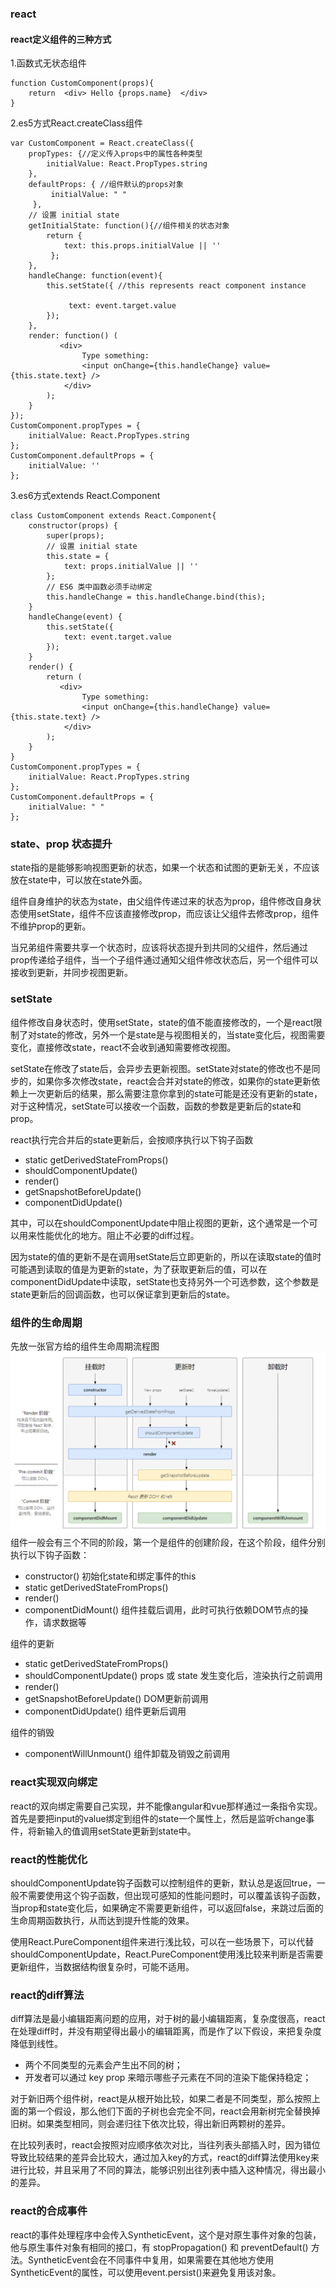 ### react
#### react定义组件的三种方式
1.函数式无状态组件
<pre><code>function CustomComponent(props){
    return 	&lt;div&gt; Hello {props.name}	&lt;/div&gt;
}
</code></pre>
2.es5方式React.createClass组件
<pre><code>var CustomComponent = React.createClass({
    propTypes: {//定义传入props中的属性各种类型        
        initialValue: React.PropTypes.string
    },
    defaultProps: { //组件默认的props对象       
         initialValue: " "
     },
    // 设置 initial state    
    getInitialState: function(){//组件相关的状态对象        
        return {
            text: this.props.initialValue || ''      
         };
    },
    handleChange: function(event){
        this.setState({ //this represents react component instance       
             text: event.target.value
        });
    },
    render: function() (
           &lt;div&gt;
                Type something:
                &lt;input onChange={this.handleChange} value={this.state.text} /&gt;
            &lt;/div&gt;
        );
    }
});
CustomComponent.propTypes = {
    initialValue: React.PropTypes.string
};
CustomComponent.defaultProps = {
    initialValue: ''
};
</code></pre>

3.es6方式extends React.Component
<pre><code>class CustomComponent extends React.Component{
    constructor(props) {
        super(props);
        // 设置 initial state       
        this.state = {
            text: props.initialValue || ''        
        };
        // ES6 类中函数必须手动绑定        
        this.handleChange = this.handleChange.bind(this);
    }
    handleChange(event) {
        this.setState({
            text: event.target.value
        });
    }
    render() {
        return (
           &lt;div&gt;
                Type something:
                &lt;input onChange={this.handleChange} value={this.state.text} /&gt;
            &lt;/div&gt;
        );
    }
}
CustomComponent.propTypes = {
    initialValue: React.PropTypes.string
};
CustomComponent.defaultProps = {
    initialValue: " "
};
</code></pre>

### state、prop 状态提升
state指的是能够影响视图更新的状态，如果一个状态和试图的更新无关，不应该放在state中，可以放在state外面。


组件自身维护的状态为state，由父组件传递过来的状态为prop，组件修改自身状态使用setState，组件不应该直接修改prop，而应该让父组件去修改prop，组件不维护prop的更新。

当兄弟组件需要共享一个状态时，应该将状态提升到共同的父组件，然后通过prop传递给子组件，当一个子组件通过通知父组件修改状态后，另一个组件可以接收到更新，并同步视图更新。

### setState
组件修改自身状态时，使用setState，state的值不能直接修改的，一个是react限制了对state的修改，另外一个是state是与视图相关的，当state变化后，视图需要变化，直接修改state，react不会收到通知需要修改视图。

setState在修改了state后，会异步去更新视图。setState对state的修改也不是同步的，如果你多次修改state，react会合并对state的修改，如果你的state更新依赖上一次更新后的结果，那么需要注意你拿到的state可能是还没有更新的state，对于这种情况，setState可以接收一个函数，函数的参数是更新后的state和prop。

react执行完合并后的state更新后，会按顺序执行以下钩子函数
+ static getDerivedStateFromProps()
+ shouldComponentUpdate()
+ render()
+ getSnapshotBeforeUpdate()
+ componentDidUpdate()

其中，可以在shouldComponentUpdate中阻止视图的更新，这个通常是一个可以用来性能优化的地方。阻止不必要的diff过程。

因为state的值的更新不是在调用setState后立即更新的，所以在读取state的值时可能遇到读取的值是为更新的state，为了获取更新后的值，可以在componentDidUpdate中读取，setState也支持另外一个可选参数，这个参数是state更新后的回调函数，也可以保证拿到更新后的state。

### 组件的生命周期
先放一张官方给的组件生命周期流程图
![react组件生命周期](../assert/img/react_hooks.png)
组件一般会有三个不同的阶段，第一个是组件的创建阶段，在这个阶段，组件分别执行以下钩子函数：
+ constructor() 初始化state和绑定事件的this
+ static getDerivedStateFromProps()
+ render()
+ componentDidMount()   组件挂载后调用，此时可执行依赖DOM节点的操作，请求数据等


组件的更新
+ static getDerivedStateFromProps()
+ shouldComponentUpdate()   props 或 state 发生变化后，渲染执行之前调用
+ render()
+ getSnapshotBeforeUpdate() DOM更新前调用
+ componentDidUpdate()  组件更新后调用

组件的销毁
+ componentWillUnmount()    组件卸载及销毁之前调用

### react实现双向绑定
react的双向绑定需要自己实现，并不能像angular和vue那样通过一条指令实现。首先是要把input的value绑定到组件的state一个属性上，然后是监听change事件，将新输入的值调用setState更新到state中。

### react的性能优化
shouldComponentUpdate钩子函数可以控制组件的更新，默认总是返回true，一般不需要使用这个钩子函数，但出现可感知的性能问题时，可以覆盖该钩子函数，当prop和state变化后，如果确定不需要更新组件，可以返回false，来跳过后面的生命周期函数执行，从而达到提升性能的效果。

使用React.PureComponent组件来进行浅比较，可以在一些场景下，可以代替shouldComponentUpdate，React.PureComponent使用浅比较来判断是否需要更新组件，当数据结构很复杂时，可能不适用。

### react的diff算法
diff算法是最小编辑距离问题的应用，对于树的最小编辑距离，复杂度很高，react在处理diff时，并没有期望得出最小的编辑距离，而是作了以下假设，来把复杂度降低到线性。
+ 两个不同类型的元素会产生出不同的树；
+ 开发者可以通过 key prop 来暗示哪些子元素在不同的渲染下能保持稳定；

对于新旧两个组件树，react是从根开始比较，如果二者是不同类型，那么按照上面的第一个假设，那么他们下面的子树也会完全不同，react会用新树完全替换掉旧树。如果类型相同，则会递归往下依次比较，得出新旧两颗树的差异。

在比较列表时，react会按照对应顺序依次对比，当往列表头部插入时，因为错位导致比较结果的差异会比较大，通过加入key的方式，react的diff算法使用key来进行比较，并且采用了不同的算法，能够识别出往列表中插入这种情况，得出最小的差异。

### react的合成事件
react的事件处理程序中会传入SyntheticEvent，这个是对原生事件对象的包装，他与原生事件对象有相同的接口，有 stopPropagation() 和 preventDefault() 方法。SyntheticEvent会在不同事件中复用，如果需要在其他地方使用SyntheticEvent的属性，可以使用event.persist()来避免复用该对象。